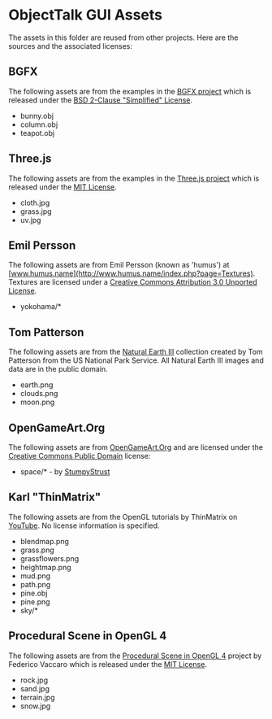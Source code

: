 # ObjectTalk GUI Assets

The assets in this folder are reused from other projects. Here are
the sources and the associated licenses:

## BGFX

The following assets are from the examples in the
[BGFX project](https://github.com/bkaradzic/bgfx)
which is released under the
[BSD 2-Clause "Simplified" License](https://opensource.org/licenses/BSD-2-Clause).

* bunny.obj
* column.obj
* teapot.obj

## Three.js

The following assets are from the examples in the
[Three.js project](https://threejs.org) which is released under the
[MIT License](https://opensource.org/licenses/MIT).

* cloth.jpg
* grass.jpg
* uv.jpg

## Emil Persson

The following assets are from Emil Persson (known as 'humus') at
[www.humus.name](http://www.humus.name/index.php?page=Textures).
Textures are licensed under a [Creative Commons Attribution 3.0 Unported License](https://creativecommons.org/licenses/by/3.0/).

* yokohama/*

## Tom Patterson

The following assets are from the
[Natural Earth III](http://www.shadedrelief.com/natural3/index.html)
collection created by Tom Patterson from the US National Park Service.
All Natural Earth III images and data are in the public domain.

* earth.png
* clouds.png
* moon.png

## OpenGameArt.Org

The following assets are from [OpenGameArt.Org](OpenGameArt.Org) and are
licensed under the
[Creative Commons Public Domain](https://creativecommons.org/publicdomain/zero/1.0/)
license:

* space/* - by [StumpyStrust](https://opengameart.org/content/space-skyboxes-0)

## Karl "ThinMatrix"

The following assets are from the OpenGL tutorials by ThinMatrix on
[YouTube](https://www.youtube.com/channel/UCUkRj4qoT1bsWpE_C8lZYoQ).
No license information is specified.

* blendmap.png
* grass.png
* grassflowers.png
* heightmap.png
* mud.png
* path.png
* pine.obj
* pine.png
* sky/*

## Procedural Scene in OpenGL 4

The following assets are from the
[Procedural Scene in OpenGL 4](https://github.com/fede-vaccaro/TerrainEngine-OpenGL)
project by Federico Vaccaro which is released under the
[MIT License](https://opensource.org/licenses/MIT).

* rock.jpg
* sand.jpg
* terrain.jpg
* snow.jpg
